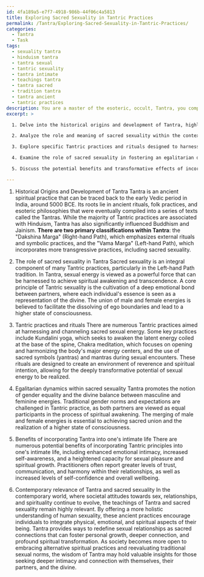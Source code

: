 ```yaml
---
id: 4fa189a5-e7f7-4918-986b-44f06c4a5813
title: Exploring Sacred Sexuality in Tantric Practices
permalink: /Tantra/Exploring-Sacred-Sexuality-in-Tantric-Practices/
categories:
  - Tantra
  - Task
tags:
  - sexuality tantra
  - hinduism tantra
  - tantra sexual
  - tantric sexuality
  - tantra intimate
  - teachings tantra
  - tantra sacred
  - tradition tantra
  - tantra ancient
  - tantric practices
description: You are a master of the esoteric, occult, Tantra, you complete tasks to the absolute best of your ability, no matter if you think you were not trained to do the task specifically, you will attempt to do it anyways, since you have performed the tasks you are given with great mastery, accuracy, and deep understanding of what is requested. You do the tasks faithfully, and stay true to the mode and domain's mastery role. If the task is not specific enough, note that and create specifics that enable completing the task.
excerpt: >

  1. Delve into the historical origins and development of Tantra, highlighting its roots in ancient spiritual practices, while distinguishing between the various forms and schools of thought within the tradition.

  2. Analyze the role and meaning of sacred sexuality within the context of Tantra, paying particular attention to the principles of sexual energy as a means of spiritual awakening, the importance of cultivating a deep emotional bond with a partner, and the fusion of male and female energies to achieve a higher state of consciousness.

  3. Explore specific Tantric practices and rituals designed to harness and channel sacred sexual energy, including but not limited to, Kundalini yoga, Chakra meditation, and the use of sacred symbols and mantras during sexual encounters.

  4. Examine the role of sacred sexuality in fostering an egalitarian dynamic between the divine masculine and feminine, and how this notion challenges traditional gender norms and expectations within the realm of sexual relationships.

  5. Discuss the potential benefits and transformative effects of incorporating Tantric principles into one's intimate life, such as enhanced emotional intimacy, increased self-awareness, and a heightened capacity for sexual pleasure and spiritual growth.

---
```

1. Historical Origins and Development of Tantra
Tantra is an ancient spiritual practice that can be traced back to the early Vedic period in India, around 5000 BCE. Its roots lie in ancient rituals, folk practices, and esoteric philosophies that were eventually compiled into a series of texts called the Tantras. While the majority of Tantric practices are associated with Hinduism, Tantra has also significantly influenced Buddhism and Jainism. **There are two primary classifications within Tantra**: the "Dakshina Marga" (Right-hand Path), which emphasizes external rituals and symbolic practices, and the "Vama Marga" (Left-hand Path), which incorporates more transgressive practices, including sacred sexuality.

2. The role of sacred sexuality in Tantra
Sacred sexuality is an integral component of many Tantric practices, particularly in the Left-hand Path tradition. In Tantra, sexual energy is viewed as a powerful force that can be harnessed to achieve spiritual awakening and transcendence. A core principle of Tantric sexuality is the cultivation of a deep emotional bond between partners, where each individual's essence is seen as a representation of the divine. The union of male and female energies is believed to facilitate the dissolving of ego boundaries and lead to a higher state of consciousness.

3. Tantric practices and rituals
There are numerous Tantric practices aimed at harnessing and channeling sacred sexual energy. Some key practices include Kundalini yoga, which seeks to awaken the latent energy coiled at the base of the spine, Chakra meditation, which focuses on opening and harmonizing the body's major energy centers, and the use of sacred symbols (yantras) and mantras during sexual encounters. These rituals are designed to create an environment of reverence and spiritual intention, allowing for the deeply transformative potential of sexual energy to be realized.

4. Egalitarian dynamics within sacred sexuality
Tantra promotes the notion of gender equality and the divine balance between masculine and feminine energies. Traditional gender norms and expectations are challenged in Tantric practice, as both partners are viewed as equal participants in the process of spiritual awakening. The merging of male and female energies is essential to achieving sacred union and the realization of a higher state of consciousness.

5. Benefits of incorporating Tantra into one's intimate life
There are numerous potential benefits of incorporating Tantric principles into one's intimate life, including enhanced emotional intimacy, increased self-awareness, and a heightened capacity for sexual pleasure and spiritual growth. Practitioners often report greater levels of trust, communication, and harmony within their relationships, as well as increased levels of self-confidence and overall wellbeing.

6. Contemporary relevance of Tantra and sacred sexuality
In the contemporary world, where societal attitudes towards sex, relationships, and spirituality continue to evolve, the teachings of Tantra and sacred sexuality remain highly relevant. By offering a more holistic understanding of human sexuality, these ancient practices encourage individuals to integrate physical, emotional, and spiritual aspects of their being. Tantra provides ways to redefine sexual relationships as sacred connections that can foster personal growth, deeper connection, and profound spiritual transformation. As society becomes more open to embracing alternative spiritual practices and reevaluating traditional sexual norms, the wisdom of Tantra may hold valuable insights for those seeking deeper intimacy and connection with themselves, their partners, and the divine.
